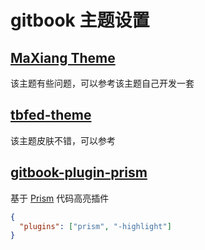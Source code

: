 # gitbook 主题设置

## [MaXiang Theme](https://plugins.gitbook.com/plugin/sellerui)

该主题有些问题，可以参考该主题自己开发一套

## [tbfed-theme](https://plugins.gitbook.com/plugin/tbfed-theme)

该主题皮肤不错，可以参考

## [gitbook-plugin-prism](https://github.com/gaearon/gitbook-plugin-prism)

基于 [Prism](http://prismjs.com/) 代码高亮插件

```json
{
  "plugins": ["prism", "-highlight"]
}
```

